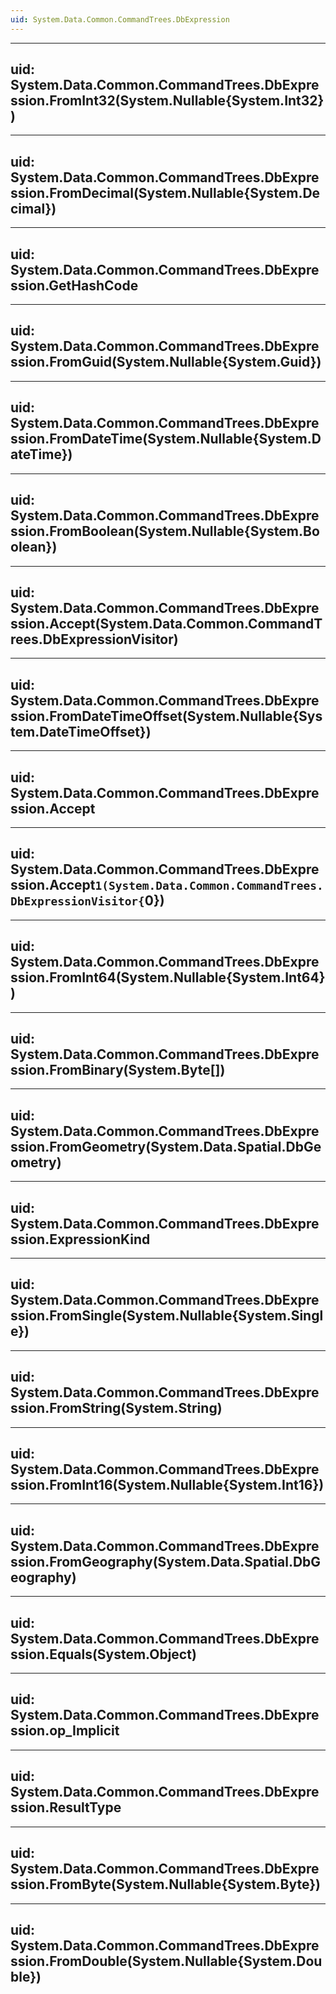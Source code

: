 ```yaml
---
uid: System.Data.Common.CommandTrees.DbExpression
---
```


---
uid: System.Data.Common.CommandTrees.DbExpression.FromInt32(System.Nullable{System.Int32})
---

---
uid: System.Data.Common.CommandTrees.DbExpression.FromDecimal(System.Nullable{System.Decimal})
---

---
uid: System.Data.Common.CommandTrees.DbExpression.GetHashCode
---

---
uid: System.Data.Common.CommandTrees.DbExpression.FromGuid(System.Nullable{System.Guid})
---

---
uid: System.Data.Common.CommandTrees.DbExpression.FromDateTime(System.Nullable{System.DateTime})
---

---
uid: System.Data.Common.CommandTrees.DbExpression.FromBoolean(System.Nullable{System.Boolean})
---

---
uid: System.Data.Common.CommandTrees.DbExpression.Accept(System.Data.Common.CommandTrees.DbExpressionVisitor)
---

---
uid: System.Data.Common.CommandTrees.DbExpression.FromDateTimeOffset(System.Nullable{System.DateTimeOffset})
---

---
uid: System.Data.Common.CommandTrees.DbExpression.Accept
---

---
uid: System.Data.Common.CommandTrees.DbExpression.Accept``1(System.Data.Common.CommandTrees.DbExpressionVisitor{``0})
---

---
uid: System.Data.Common.CommandTrees.DbExpression.FromInt64(System.Nullable{System.Int64})
---

---
uid: System.Data.Common.CommandTrees.DbExpression.FromBinary(System.Byte[])
---

---
uid: System.Data.Common.CommandTrees.DbExpression.FromGeometry(System.Data.Spatial.DbGeometry)
---

---
uid: System.Data.Common.CommandTrees.DbExpression.ExpressionKind
---

---
uid: System.Data.Common.CommandTrees.DbExpression.FromSingle(System.Nullable{System.Single})
---

---
uid: System.Data.Common.CommandTrees.DbExpression.FromString(System.String)
---

---
uid: System.Data.Common.CommandTrees.DbExpression.FromInt16(System.Nullable{System.Int16})
---

---
uid: System.Data.Common.CommandTrees.DbExpression.FromGeography(System.Data.Spatial.DbGeography)
---

---
uid: System.Data.Common.CommandTrees.DbExpression.Equals(System.Object)
---

---
uid: System.Data.Common.CommandTrees.DbExpression.op_Implicit
---

---
uid: System.Data.Common.CommandTrees.DbExpression.ResultType
---

---
uid: System.Data.Common.CommandTrees.DbExpression.FromByte(System.Nullable{System.Byte})
---

---
uid: System.Data.Common.CommandTrees.DbExpression.FromDouble(System.Nullable{System.Double})
---
